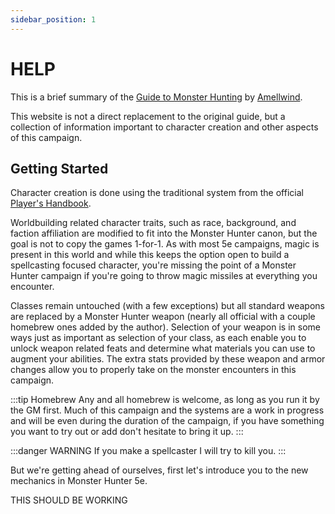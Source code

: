 ```yaml
---
sidebar_position: 1
---
```


# HELP

This is a brief summary of the [Guide to Monster Hunting](https://www.gmbinder.com/share/-LCk9FgQaqaXBVmLeCeT) by [Amellwind](https://www.reddit.com/user/Amellwind/). 

This website is not a direct replacement to the original guide, but a collection of information important to character creation and other aspects of this campaign.

## Getting Started

Character creation is done using the traditional system from the official [Player's Handbook](https://drive.google.com/open?id=10elvJ7bM_YyGaGt_xAIZFyr9aGkBPpEu&usp=drive_fs).


Worldbuilding related character traits, such as race, background, and faction affiliation are modified to fit into the Monster Hunter canon, but the goal is not to copy the games 1-for-1. As with most 5e campaigns, magic is present in this world and while this keeps the option open to build a spellcasting focused character, you're missing the point of a Monster Hunter campaign if you're going to throw magic missiles at everything you encounter.

Classes remain untouched (with a few exceptions) but all standard weapons are replaced by a Monster Hunter weapon (nearly all official with a couple homebrew ones added by the author). Selection of your weapon is in some ways just as important as selection of your class, as each enable you to unlock weapon related feats and determine what materials you can use to augment your abilities. The extra stats provided by these weapon and armor changes allow you to properly take on the monster encounters in this campaign.

:::tip Homebrew
Any and all homebrew is welcome, as long as you run it by the GM first. Much of this campaign and the systems are a work in progress and will be even during the duration of the campaign, if you have something you want to try out or add don't hesitate to bring it up.
:::

:::danger WARNING
If you make a spellcaster I will try to kill you.
:::

But we're getting ahead of ourselves, first let's introduce you to the new mechanics in Monster Hunter 5e.



THIS SHOULD BE WORKING